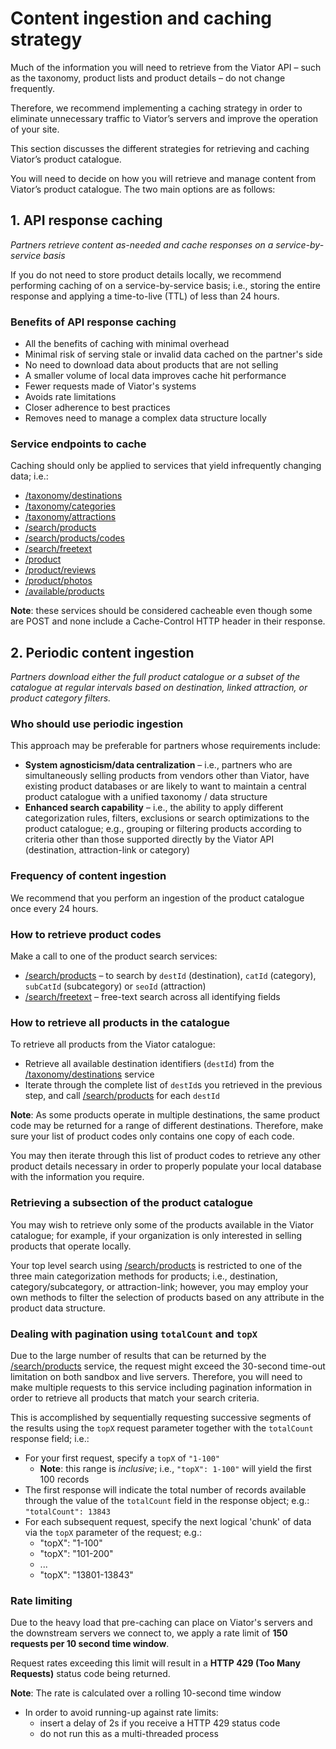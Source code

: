 # Content ingestion and caching strategy

Much of the information you will need to retrieve from the Viator API – such as the taxonomy, product lists and product details – do not change frequently.

Therefore, we recommend implementing a caching strategy in order to eliminate unnecessary traffic to Viator’s servers and improve the operation of your site. 

This section discusses the different strategies for retrieving and caching Viator’s product catalogue.

You will need to decide on how you will retrieve and manage content from Viator’s product catalogue. The two main options are as follows:

## 1. API response caching

*Partners retrieve content as-needed and cache responses on a service-by-service basis*

If you do not need to store product details locally, we recommend performing caching of on a service-by-service basis; i.e., storing the entire response and applying a time-to-live (TTL) of less than 24 hours.

### Benefits of API response caching

* All the benefits of caching with minimal overhead
* Minimal risk of serving stale or invalid data cached on the partner's side
* No need to download data about products that are not selling
* A smaller volume of local data improves cache hit performance
* Fewer requests made of Viator's systems
* Avoids rate limitations
* Closer adherence to best practices
* Removes need to manage a complex data structure locally

### Service endpoints to cache

Caching should only be applied to services that yield infrequently changing data; i.e.:

* [/taxonomy/destinations](../../../../openapi/reference/operation/taxonomyDestinations)
* [/taxonomy/categories](../../../../openapi/reference/operation/taxonomyCategories)
* [/taxonomy/attractions](../../../../openapi/reference/operation/taxonomyAttractions)
* [/search/products](../../../../openapi/reference/operation/searchProducts)
* [/search/products/codes](../../../../openapi/reference/operation/searchProductsCodes)
* [/search/freetext](../../../../openapi/reference/operation/searchFreetext)
* [/product](../../../../openapi/reference/operation/product)
* [/product/reviews](../../../../openapi/reference/operation/productReviews)
* [/product/photos](../../../../openapi/reference/operation/productPhotos)
* [/available/products](../../../../openapi/reference/operation/availableProducts)

**Note**: these services should be considered cacheable even though some are POST and none include a Cache-Control HTTP header in their response.

## 2. Periodic content ingestion

*Partners download either the full product catalogue or a subset of the catalogue at regular intervals based on destination, linked attraction, or product category filters.*

### Who should use periodic ingestion
This approach may be preferable for partners whose requirements include:
* **System agnosticism/data centralization** – i.e., partners who are simultaneously selling products from vendors other than Viator, have existing product databases or are likely to want to maintain a central product catalogue with a unified taxonomy / data structure
* **Enhanced search capability** – i.e., the ability to apply different categorization rules, filters, exclusions or search optimizations to the product catalogue; e.g., grouping or filtering products according to criteria other than those supported directly by the Viator API (destination, attraction-link or category)

### Frequency of content ingestion
We recommend that you perform an ingestion of the product catalogue once every 24 hours.

### How to retrieve product codes

Make a call to one of the product search services:

* [/search/products](../../../../openapi/reference/operation/searchProducts) – to search by `destId` (destination), `catId` (category), `subCatId` (subcategory) or `seoId` (attraction)
* [/search/freetext](../../../../openapi/reference/operation/searchFreetext) – free-text search across all identifying fields 

### How to retrieve all products in the catalogue

To retrieve all products from the Viator catalogue:

* Retrieve all available destination identifiers (`destId`) from the [/taxonomy/destinations](../../../../openapi/reference/operation/taxonomyDestinations) service
* Iterate through the complete list of `destId`s you retrieved in the previous step, and call [/search/products](../../../../openapi/reference/operation/searchProducts) for each `destId`

**Note**: As some products operate in multiple destinations, the same product code may be returned for a range of different destinations. Therefore, make sure your list of product codes only contains one copy of each code.

You may then iterate through this list of product codes to retrieve any other product details necessary in order to properly populate your local database with the information you require.

### Retrieving a subsection of the product catalogue

You may wish to retrieve only some of the products available in the Viator catalogue; for example, if your organization is only interested in selling products that operate locally.

Your top level search using [/search/products](../../../../openapi/reference/operation/searchProducts) is restricted to one of the three main categorization methods for products; i.e., destination, category/subcategory, or attraction-link; however, you may employ your own methods to filter the selection of products based on any attribute in the product data structure.

### Dealing with pagination using `totalCount` and `topX`

Due to the large number of results that can be returned by the [/search/products](../../../../openapi/reference/operation/searchProducts) service, the request might exceed the 30-second time-out limitation on both sandbox and live servers. Therefore, you will need to make multiple requests to this service including pagination information in order to retrieve all products that match your search criteria.

This is accomplished by sequentially requesting successive segments of the results using the `topX` request parameter together with the `totalCount` response field; i.e.:

* For your first request, specify a `topX` of `"1-100"`
  - **Note**: this range is *inclusive*; i.e., `"topX": 1-100"` will yield the first 100 records 
* The first response will indicate the total number of records available through the value of the `totalCount` field in the response object; e.g.: `"totalCount": 13843`
* For each subsequent request, specify the next logical 'chunk' of data via the `topX` parameter of the request; e.g.:
  - "topX": "1-100"
  - "topX": "101-200"
  - ...
  - "topX": "13801-13843"

### Rate limiting

Due to the heavy load that pre-caching can place on Viator's servers and the downstream servers we connect to, we apply a rate limit of **150 requests per 10 second time window**.

Request rates exceeding this limit will result in a **HTTP 429 (Too Many Requests)** status code being returned.

**Note**: The rate is calculated over a rolling 10-second time window

* In order to avoid running-up against rate limits:
  - insert a delay of 2s if you receive a HTTP 429 status code
  - do not run this as a multi-threaded process